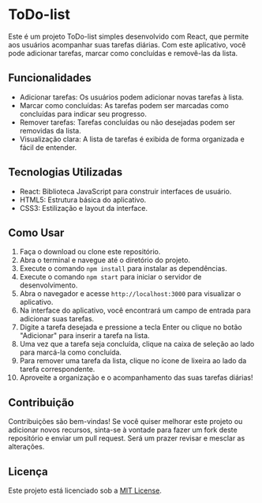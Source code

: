 # ToDo-list

Este é um projeto ToDo-list simples desenvolvido com React, que permite aos usuários acompanhar suas tarefas diárias. Com este aplicativo, você pode adicionar tarefas, marcar como concluídas e removê-las da lista.

## Funcionalidades

- Adicionar tarefas: Os usuários podem adicionar novas tarefas à lista.
- Marcar como concluídas: As tarefas podem ser marcadas como concluídas para indicar seu progresso.
- Remover tarefas: Tarefas concluídas ou não desejadas podem ser removidas da lista.
- Visualização clara: A lista de tarefas é exibida de forma organizada e fácil de entender.

## Tecnologias Utilizadas

- React: Biblioteca JavaScript para construir interfaces de usuário.
- HTML5: Estrutura básica do aplicativo.
- CSS3: Estilização e layout da interface.

## Como Usar

1. Faça o download ou clone este repositório.
2. Abra o terminal e navegue até o diretório do projeto.
3. Execute o comando `npm install` para instalar as dependências.
4. Execute o comando `npm start` para iniciar o servidor de desenvolvimento.
5. Abra o navegador e acesse `http://localhost:3000` para visualizar o aplicativo.
6. Na interface do aplicativo, você encontrará um campo de entrada para adicionar suas tarefas.
7. Digite a tarefa desejada e pressione a tecla Enter ou clique no botão "Adicionar" para inserir a tarefa na lista.
8. Uma vez que a tarefa seja concluída, clique na caixa de seleção ao lado para marcá-la como concluída.
9. Para remover uma tarefa da lista, clique no ícone de lixeira ao lado da tarefa correspondente.
10. Aproveite a organização e o acompanhamento das suas tarefas diárias!

## Contribuição

Contribuições são bem-vindas! Se você quiser melhorar este projeto ou adicionar novos recursos, sinta-se à vontade para fazer um fork deste repositório e enviar um pull request. Será um prazer revisar e mesclar as alterações.

## Licença

Este projeto está licenciado sob a [MIT License](LICENSE).
